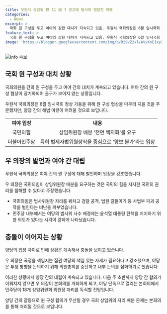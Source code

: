 ```yaml
---
title: 우원식 상임위 野 11 與 7 권고에 법사위 쟁탈전 파행
categories:
  - News
excerpt: >
  국회 원 구성을 두고 여야의 강한 대치가 지속되고 있음. 우원식 국회의장은 6월 임시국회 정상 가동을 위한 원 구성 협상을 촉구하며, 상임위원장 배분 문제로 여야의 이견이 좁혀지지 않음. 국민의힘은 상임위원장 배분을 전면 백지화 요구하고, 더불어민주당은 양보 불가를 강조하며 대치가 계속되고 있는 상황. 양측의 압력과 비방이 주를 이루면서 출구가 보이지 않고, 야당이 본회의로 상임위원회를 독식할 가능성도 제기되고 있음. 협상이 불발된다면 우 의장이 법에 따라 본회의 개최를 결정할 것으로 보이며, 국민의힘은 투쟁 방향을 놓고 내부 논의를 심화하고 있음.
feature_text: >
  국회 원 구성을 두고 여야의 강한 대치가 지속되고 있음. 우원식 국회의장은 6월 임시국회 정상 가동을 위한 원 구성 협상을 촉구하며, 상임위원장 배분 문제로 여야의 이견이 좁혀지지 않음. 국민의힘은 상임위원장 배분을 전면 백지화 요구하고, 더불어민주당은 양보 불가를 강조하며 대치가 계속되고 있는 상황. 양측의 압력과 비방이 주를 이루면서 출구가 보이지 않고, 야당이 본회의로 상임위원회를 독식할 가능성도 제기되고 있음. 협상이 불발된다면 우 의장이 법에 따라 본회의 개최를 결정할 것으로 보이며, 국민의힘은 투쟁 방향을 놓고 내부 논의를 심화하고 있음.
image: 'https://blogger.googleusercontent.com/img/b/R29vZ2xl/AVvXsEixyZcFfHzMRdzZMjFBmAUKJYCLCGyLL1o632UiGVXcaFdKo_bkvkuCioo0uUKlGfBVcT3P84aROyZIXSBEx3Aw5nCQ3pTgDom1WDC4m8eifvWiAmWEEVb4x6G_l8C0QH225ldMjyaFvpxGEBGNO37VmDTDMHGhJPq73UglMfDca1-0aw/s1600/blogspot.png'
---
```


<p><img src="https://blogger.googleusercontent.com/img/b/R29vZ2xl/AVvXsEixyZcFfHzMRdzZMjFBmAUKJYCLCGyLL1o632UiGVXcaFdKo_bkvkuCioo0uUKlGfBVcT3P84aROyZIXSBEx3Aw5nCQ3pTgDom1WDC4m8eifvWiAmWEEVb4x6G_l8C0QH225ldMjyaFvpxGEBGNO37VmDTDMHGhJPq73UglMfDca1-0aw/s1600/blogspot.png" alt="info 속보" /></p>

<h2 data-ke-size="size26">국회 원 구성과 대치 상황</h2>

<p>국회의원들 간의 원 구성을 두고 여야 간의 대치가 계속되고 있습니다. 여야 간의 원 구성 협상이 장기화되어 출구가 보이지 않는 상황입니다.</p>

<p data-ke-size="size16">우원식 국회의장은 6월 임시국회 정상 가동을 위해 원 구성 협상을 마무리 지을 것을 주문했지만, 양당 간의 해법 마련이 어려울 것으로 보입니다.</p>

<table>
  <tr>
    <td style="text-align: center; height: 17px;"><b>여야 입장</b></td>
    <td style="text-align: center; height: 17px;"><b>내용</b></td>
  </tr>
  <tr>
    <td style="text-align: center; height: 17px;">국민의힘</td>
    <td style="text-align: center; height: 17px;">상임위원장 배분 '전면 백지화'를 요구</td>
  </tr>
  <tr>
    <td style="text-align: center; height: 17px;">더불어민주당</td>
    <td style="text-align: center; height: 17px;">특히 법제사법위원장직을 중심으로 '양보 불가'라는 입장</td>
  </tr>
</table>

<h2 data-ke-size="size26">우 의장의 발언과 여야 간 대립</h2>

<p>우원식 국회의장은 여야 간의 원 구성에 대해 발언하며 입장을 강조했습니다. </p>

<p data-ke-size="size16">우 의장은 국민의힘이 상임위원장 배분을 요구하는 것은 국민의 힘을 지지한 국민의 권리를 침해할 수 있다고 주장했습니다.</p>

<ul>
  <li>국민의힘은 법사위원장 자리를 꿰차고 검찰 공격, 법원 길들이기 등 사법부 파괴 공작을 벌인다는 비난을 퍼부었습니다.</li>
  <li>민주당 내부에서는 여당의 법사위 사수 배경에는 윤석열 대통령 탄핵을 저지하기 위한 의도가 있다는 시각이 강하게 나타났습니다.</li>
</ul>

<h2 data-ke-size="size26">충돌이 이어지는 상황</h2>

<p>양당의 입장 차이로 인해 상황은 계속해서 충돌을 보이고 있습니다.</p>

<p data-ke-size="size16">우 의장은 국정을 책임지는 집권 여당의 책임 있는 자세가 필요하다고 강조했으며, 야당은 투쟁 방향을 논의하기 위해 의원총회를 중단하고 내부 논의를 심화하기로 했습니다.</p>

<p>이러한 상황에서 양당 간의 대립이 계속되고 있습니다. 다음 주 초반까지 양당 간 합의가 이뤄지지 않으면 우 의장이 본회의를 개최하게 되고, 야당 단독으로 열리는 본회의에서 민주당이 18개 상임위원회 위원장 자리를 독식할 전망입니다.</p>

<p>양당 간의 갈등으로 원 구성 합의가 무산될 경우 국회 상임위의 자리 배분 문제는 본회의를 통해 처리될 것으로 보입니다.</p>

